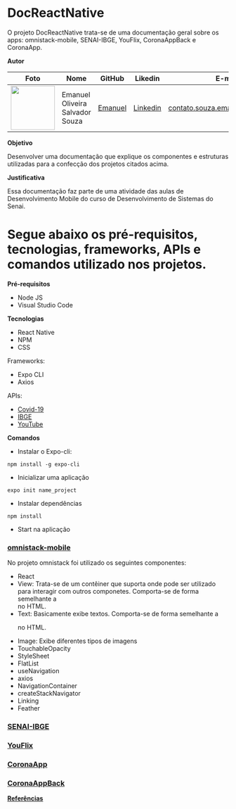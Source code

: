 # DocReactNative
O projeto DocReactNative trata-se de uma documentação geral sobre os apps: omnistack-mobile, SENAI-IBGE, YouFlix, CoronaAppBack e CoronaApp.

**Autor**

Foto | Nome | GitHub | Likedin | E-mail
---- | ---- | ------ | ------- | ------
<img src="https://avatars1.githubusercontent.com/u/56510921?s=400&u=7896f90f57edb9075a897ef19e6fb41e047d62c5&v=4" width="100px"> | Emanuel Oliveira Salvador Souza | [Emanuel](https://github.com/EmanuelOSSouza) | [Linkedin](https://www.linkedin.com/in/emanuel-oliveira-souza-ba-ti058a125/) | contato.souza.emanuel@gmail.com

**Objetivo**

Desenvolver uma documentação que explique os componentes e estruturas utilizadas para a confecção dos projetos citados acima.

**Justificativa**

Essa documentação faz parte de uma atividade das aulas de Desenvolvimento Mobile do curso de Desenvolvimento de Sistemas do Senai.

# Segue abaixo os pré-requisitos, tecnologias, frameworks, APIs e comandos utilizado nos projetos.

**Pré-requisitos**

- Node JS
- Visual Studio Code

**Tecnologias**

- React Native
- NPM
- CSS

Frameworks:

- Expo CLI
- Axios

APIs:

- [Covid-19](https://covid19-brazil-api-docs.now.sh/)
- [IBGE](https://servicodados.ibge.gov.br/api/docs)
- [YouTube](https://developers.google.com/youtube)


**Comandos**

* Instalar o Expo-cli:

`npm install -g expo-cli`

* Inicializar uma aplicação

`expo init name_project`

* Instalar dependências

`npm install`

* Start na aplicação


### [omnistack-mobile](https://github.com/EmanuelOSSouza/omnistack-mobile)
  No projeto omnistack foi utilizado os seguintes componentes:
  - React
  - View: Trata-se de um contêiner que suporta onde pode ser utilizado para interagir com outros componetes. Comporta-se de forma semelhante a <div> no HTML.
  - Text: Basicamente exibe textos. Comporta-se de forma semelhante a <p> no HTML.
  - Image: Exibe diferentes tipos de imagens 
  - TouchableOpacity 
  - StyleSheet
  - FlatList
  - useNavigation
  - axios
  - NavigationContainer
  - createStackNavigator
  - Linking
  - Feather
  
### [SENAI-IBGE](https://github.com/EmanuelOSSouza/SENAI-IBGE)

### [YouFlix](https://github.com/EmanuelOSSouza/YouFlix)

### [CoronaApp](https://github.com/EmanuelOSSouza/CoronaApp)

### [CoronaAppBack](https://github.com/EmanuelOSSouza/CoronaAppBack)


**[Referências](https://reactnative.dev/)**
